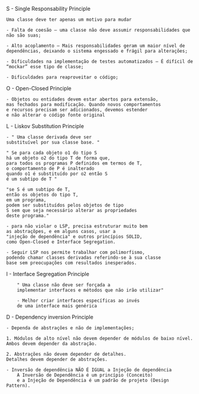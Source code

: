 S - Single Responsability Principle

    Uma classe deve ter apenas um motivo para mudar

    - Falta de coesão — uma classe não deve assumir responsabilidades que não são suas;

    - Alto acoplamento — Mais responsabilidades geram um maior nível de dependências, deixando o sistema engessado e frágil para alterações;

    - Dificuldades na implementação de testes automatizados — É difícil de “mockar” esse tipo de classe;

    - Dificuldades para reaproveitar o código;

O - Open-Closed Principle

    - Objetos ou entidades devem estar abertos para extensão,
    mas fechados para modificação. Quando novos comportamentos
    e recursos precisam ser adicionados, devemos estender
    e não alterar o código fonte original

L - Liskov Substitution Principle

    - " Uma classe derivada deve ser
    substituível por sua classe base. "

    " Se para cada objeto o1 do tipo S
    há um objeto o2 do tipo T de forma que,
    para todos os programas P definidos em termos de T,
    o comportamento de P é inalterado
    quando o1 é substituído por o2 então S
    é um subtipo de T "

    "se S é um subtipo de T,
    então os objetos do tipo T,
    em um programa,
    podem ser substituídos pelos objetos de tipo
    S sem que seja necessário alterar as propriedades
    deste programa."

    - para não violar o LSP, precisa estruturar muito bem
    as abstraçõpes, e em alguns casos, usar a
    "injeção de dependência" e outros princípios SOLID,
    como Open-Closed e Interface Segregation.

    - Seguir LSP nos permite trabalhar com polimorfismo,
    podendo chamar classes derivadas referindo-se à sua classe
    base sem preocupações com resultados inesperados.

I - Interface Segregation Principle

        " Uma classe não deve ser forçada a
        implementar interfaces e métodos que não irão utilizar"

        - Melhor criar interfaces específicas ao invés
        de uma interface mais genérica

D - Dependency inversion Principle

    - Dependa de abstrações e não de implementações;
    
    1. Módulos de alto nível não devem depender de módulos de baixo nível. 
    Ambos devem depender da abstração.

    2. Abstrações não devem depender de detalhes. 
    Detalhes devem depender de abstrações.
    
    - Inversão de dependência NÃO É IGUAL a Injeção de dependência
    	A Inversão de Dependência é um princípio (Conceito) 
    	e a Injeção de Dependência é um padrão de projeto (Design Pattern).
